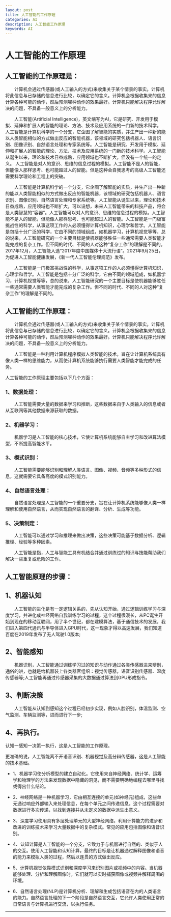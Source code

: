 ```yaml
---
layout: post
title: 人工智能的工作原理
categories: AI
description: 人工智能工作原理
keywords: AI
---
```


# 人工智能的工作原理

## 人工智能的工作原理是：

&emsp;&emsp;计算机会通过传感器(或人工输入的方式)来收集关于某个情景的事实。计算机将此信息与已存储的信息进行比较，以确定它的含义。计算机会根据收集来的信息计算各种可能的动作，然后预测哪种动作的效果最好。计算机只能解决程序允许解决的问题，不具备一般意义上的分析能力。

&emsp;&emsp;人工智能(Artificial Intelligence)，英文缩写为AI，它是研究、开发用于模拟、延伸和扩展人的智能的理论、方法、技术及应用系统的一门新的技术科学。 人工智能是计算机科学的一个分支，它企图了解智能的实质，并生产出一种新的能以人类智能相似的方式做出反应的智能机器，该领域的研究包括机器人、语言识别、图像识别、自然语言处理和专家系统等。人工智能是研究、开发用于模拟、延伸和扩展人的智能的理论、方法、技术及应用系统的一门新的技术科学。人工智能从诞生以来，理论和技术日益成熟，应用领域也不断扩大，但没有一个统一的定义。 人工智能是对人的意识、思维的信息过程的模拟。人工智能不是人的智能，但能像人那样思考、也可能超过人的智能。但是这种会自我思考的高级人工智能还需要科学理论和工程上的突破。

&emsp;&emsp;人工智能是计算机科学的一个分支，它企图了解智能的实质，并生产出一种新的能以人类智能相似的方式做出反应的智能机器，该领域的研究包括机器人、语言识别、图像识别、自然语言处理和专家系统等。人工智能从诞生以来，理论和技术日益成熟，应用领域也不断扩大，可以设想，未来人工智能带来的科技产品，将会是人类智慧的“容器”。人工智能可以对人的意识、思维的信息过程的模拟。人工智能不是人的智能，但能像人那样思考、也可能超过人的智能。人工智能是一门极富挑战性的科学，从事这项工作的人必须懂得计算机知识，心理学和哲学。人工智能是包括十分广泛的科学，它由不同的领域组成，如机器学习，计算机视觉等等，总的说来，人工智能研究的一个主要目标是使机器能够胜任一些通常需要人类智能才能完成的复杂工作。但不同的时代、不同的人对这种“复杂工作”的理解是不同的。2017年12月，人工智能入选“2017年度中国媒体十大流行语”。2021年9月25日，为促进人工智能健康发展，《新一代人工智能伦理规范》发布。

&emsp;&emsp;人工智能是一门极富挑战性的科学，从事这项工作的人必须懂得计算机知识，心理学和哲学。人工智能是包括十分广泛的科学，它由不同的领域组成，如机器学习，计算机视觉等等，总的说来，人工智能研究的一个主要目标是使机器能够胜任一些通常需要人类智能才能完成的复杂工作。但不同的时代、不同的人对这种“复杂工作”的理解是不同的。

## 人工智能的工作原理：

&emsp;&emsp;计算机会通过传感器(或人工输入的方式)来收集关于某个情景的事实。计算机将此信息与已存储的信息进行比较，以确定它的含义。计算机会根据收集来的信息计算各种可能的动作，然后预测哪种动作的效果最好。计算机只能解决程序允许解决的问题，不具备一般意义上的分析能力。

&emsp;&emsp;人工智能是一种利用计算机程序模拟人类智能的技术，旨在让计算机系统具有像人类一样的思维能力，从而使计算机系统能够执行需要人类智能才能完成的任务。

人工智能的工作原理主要包括以下几个方面：

### 1、数据处理：

&emsp;&emsp;人工智能需要大量的数据来学习和推断，这些数据来自于人类输入的信息或者从互联网等其他数据来源获取的数据。

### 2、机器学习：

&emsp;&emsp;机器学习是人工智能的核心技术，它使计算机系统能够自主学习和改进算法模型，不断提高智能水平。

### 3、模式识别：

&emsp;&emsp;人工智能需要能够识别和理解人类语言、图像、视频、音频等多种形式的信息，这就需要它具备高度的模式识别能力。

### 4、自然语言处理：

&emsp;&emsp;自然语言处理是人工智能的一个重要分支，旨在让计算机系统能够像人类一样理解和使用自然语言，从而实现自然语言的翻译、分析、生成等功能。

### 5、决策制定：

&emsp;&emsp;人工智能可以通过学习和推理来做出决策，这些决策可能基于数据分析、逻辑推理、经验等多种因素。

&emsp;&emsp;人工智能是指，人工与智能工具有机结合并通过训练过的知识与技能帮助我们解决一些重复或危险的工作。

## 人工智能原理的步骤：

## 1、机器认知

&emsp;&emsp;人工智能的进化是有一定逻辑关系的，先从认知开始，通过逻辑训练学习与深度学习，并进化成神经网络自我训练学习的过程，这个过程很漫长，从PC诞生开始到现在的移动互联网，用了半个世纪，都在建模算法，基于通信技术的发展，我们进入第四代通讯与半导体进入GPU时代，这一现象才得以高速发展，我们知道百度在2019年发布了无人驾驶1.0版本;

## 2、智能感知

&emsp;&emsp;机器识别，人工智能通过训练学习过的知识与动作通过各类传感器进来辩别，通俗的讲，也就是给机器装上各类器官组织：视觉传感器，语音识别传感器、温度传感器等;人工智能再通过传感器采集的大数据通过算法到GPU形成指令。

## 3、判断决策

&emsp;&emsp;人工智能从认知到感知这个过程已经初步实现，例如人脸识别，体温监测、空气监测、车辆监测等，进而进行下一步;

## 4、再执行。

认知一感知一决策一执行，这是人工智能的工作原理。

更准确的说，人工智能离不开语音识别、机器视觉及高分辩传感器，这是人工智能的技术基础。

* 1、机器学习使分析模型的建立自动化。它使用来自神经网络、统计学、运筹学和物理学的方法来发现数据中隐藏的洞见，而不需要明确地编程去哪里寻找或得出什么结论。

* 2、神经网络是一种机器学习，它由相互连接的单元(如神经元)组成，这些单元通过响应外部输入来处理信息，在每个单元之间传递信息。这个过程需要对数据进行多次传递，以找到连接并从未定义的数据中派生出意义。

* 3、深度学习使用具有多层处理单元的大型神经网络，利用计算能力的进步和改进的训练技术来学习大量数据中的复杂模式。常见的应用包括图像和语音识别。

* 4、认知计算是人工智能的一个分支，它致力于与机器进行自然的、类似于人的交互。使用人工智能和认知计算，最终的目标是让机器通过解释图像和语音的能力来模拟人类的过程，然后以连贯的方式做出反应。

* 5、计算机视觉依靠模式识别和深度学习来识别图片或视频中的内容。当机器能够处理、分析和理解图像时，它们就可以实时捕获图像或视频并解释周围的环境。

* 6、自然语言处理(NLP)是计算机分析、理解和生成包括语音在内的人类语言的能力。自然语言处理的下一个阶段是自然语言交互，它允许人类使用正常的日常语言与计算机进行交流，以执行任务。

----------
